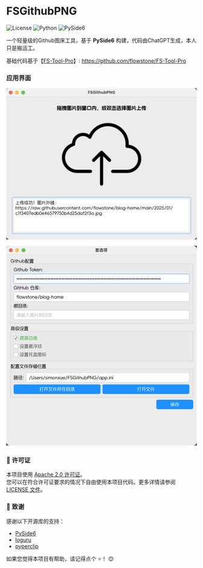 # FSGithubPNG
![License](https://img.shields.io/badge/license-Apache%202.0-blue)
![Python](https://img.shields.io/badge/python-3.9%2B-blue)
![PySide6](https://img.shields.io/badge/PySide-6.8.1%2B-orange)

一个轻量级的Github图床工具，基于 **PySide6** 构建，代码由ChatGPT生成，本人只是搬运工。

基础代码基于【[FS-Tool-Pro](https://github.com/flowstone/FS-Tool-Pro)】: https://github.com/flowstone/FS-Tool-Pro

### 应用界面
![](https://raw.githubusercontent.com/flowstone/FSGithubPNG/main/preview/1.png)

![](https://raw.githubusercontent.com/flowstone/FSGithubPNG/main/preview/2.png)

### 📜 许可证

本项目使用 [Apache 2.0 许可证](https://github.com/flowstone/FS-Tool-Pro/blob/main/LICENSE)。  
您可以在符合许可证要求的情况下自由使用本项目代码。更多详情请参阅 [LICENSE 文件](https://github.com/flowstone/FS-Tool-Pro/blob/main/LICENSE)。



### 🙌 致谢

感谢以下开源库的支持：

- [PySide6](https://doc.qt.io/qtforpython-6/)
- [loguru](https://github.com/Delgan/loguru)
- [pyperclip](https://github.com/asweigart/pyperclip)

如果您觉得本项目有帮助，请记得点个 ⭐️！ 😊
